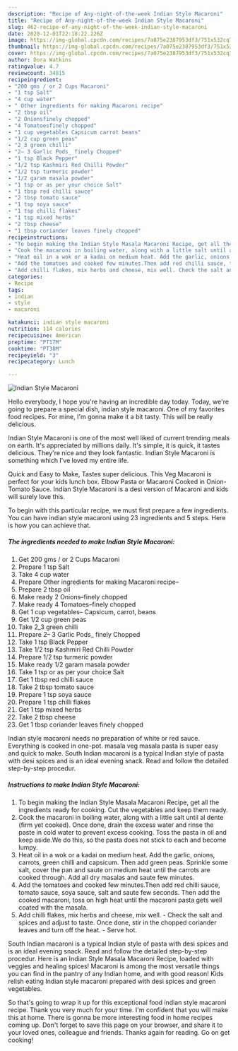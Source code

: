 ```yaml
---
description: "Recipe of Any-night-of-the-week Indian Style Macaroni"
title: "Recipe of Any-night-of-the-week Indian Style Macaroni"
slug: 462-recipe-of-any-night-of-the-week-indian-style-macaroni
date: 2020-12-01T22:18:22.226Z
image: https://img-global.cpcdn.com/recipes/7a075e2387953df3/751x532cq70/indian-style-macaroni-recipe-main-photo.jpg
thumbnail: https://img-global.cpcdn.com/recipes/7a075e2387953df3/751x532cq70/indian-style-macaroni-recipe-main-photo.jpg
cover: https://img-global.cpcdn.com/recipes/7a075e2387953df3/751x532cq70/indian-style-macaroni-recipe-main-photo.jpg
author: Dora Watkins
ratingvalue: 4.7
reviewcount: 34815
recipeingredient:
- "200 gms / or 2 Cups Macaroni"
- "1 tsp Salt"
- "4 cup water"
- " Other ingredients for making Macaroni recipe"
- "2 tbsp oil"
- "2 Onionsfinely chopped"
- "4 Tomatoesfinely chopped"
- "1 cup vegetables Capsicum carrot beans"
- "1/2 cup green peas"
- "2_3 green chilli"
- "2– 3 Garlic Pods_ finely Chopped"
- "1 tsp Black Pepper"
- "1/2 tsp Kashmiri Red Chilli Powder"
- "1/2 tsp turmeric powder"
- "1/2 garam masala powder"
- "1 tsp or as per your choice Salt"
- "1 tbsp red chilli sauce"
- "2 tbsp tomato sauce"
- "1 tsp soya sauce"
- "1 tsp chilli flakes"
- "1 tsp mixed herbs"
- "2 tbsp cheese"
- "1 tbsp coriander leaves finely chopped"
recipeinstructions:
- "To begin making the Indian Style Masala Macaroni Recipe, get all the ingredients ready for cooking. Cut the vegetables and keep them ready."
- "Cook the macaroni in boiling water, along with a little salt until al dente (firm yet cooked). Once done, drain the excess water and rinse the paste in cold water to prevent excess cooking. Toss the pasta in oil and keep aside.We do this, so the pasta does not stick to each and become lumpy."
- "Heat oil in a wok or a kadai on medium heat. Add the garlic, onions, carrots, green chilli and capsicum. Then add green peas. Sprinkle some salt, cover the pan and saute on medium heat until the carrots are cooked through. Add all dry masalas and saute few minutes."
- "Add the tomatoes and cooked few minutes.Then add red chilli sauce, tomato sauce, soya sauce, salt and saute few seconds. Then add the cooked macaroni, toss on high heat until the macaroni pasta gets well coated with the masala."
- "Add chilli flakes, mix herbs and cheese, mix well. Check the salt and spices and adjust to taste. Once done, stir in the chopped coriander leaves and turn off the heat. Serve hot."
categories:
- Recipe
tags:
- indian
- style
- macaroni

katakunci: indian style macaroni 
nutrition: 114 calories
recipecuisine: American
preptime: "PT17M"
cooktime: "PT38M"
recipeyield: "3"
recipecategory: Lunch

---
```



![Indian Style Macaroni](https://img-global.cpcdn.com/recipes/7a075e2387953df3/751x532cq70/indian-style-macaroni-recipe-main-photo.jpg)

Hello everybody, I hope you're having an incredible day today. Today, we're going to prepare a special dish, indian style macaroni. One of my favorites food recipes. For mine, I'm gonna make it a bit tasty. This will be really delicious.

Indian Style Macaroni is one of the most well liked of current trending meals on earth. It's appreciated by millions daily. It's simple, it is quick, it tastes delicious. They're nice and they look fantastic. Indian Style Macaroni is something which I've loved my entire life.

Quick and Easy to Make, Tastes super delicious. This Veg Macaroni is perfect for your kids lunch box. Elbow Pasta or Macaroni Cooked in Onion-Tomato Sauce. Indian Style Macaroni is a desi version of Macaroni and kids will surely love this.


To begin with this particular recipe, we must first prepare a few ingredients. You can have indian style macaroni using 23 ingredients and 5 steps. Here is how you can achieve that.

<!--inarticleads1-->

##### The ingredients needed to make Indian Style Macaroni:

1. Get 200 gms / or 2 Cups Macaroni
1. Prepare 1 tsp Salt
1. Take 4 cup water
1. Prepare  Other ingredients for making Macaroni recipe–
1. Prepare 2 tbsp oil
1. Make ready 2 Onions–finely chopped
1. Make ready 4 Tomatoes–finely chopped
1. Get 1 cup vegetables– Capsicum, carrot, beans
1. Get 1/2 cup green peas
1. Take 2_3 green chilli
1. Prepare 2– 3 Garlic Pods_ finely Chopped
1. Take 1 tsp Black Pepper
1. Take 1/2 tsp Kashmiri Red Chilli Powder
1. Prepare 1/2 tsp turmeric powder
1. Make ready 1/2 garam masala powder
1. Take 1 tsp or as per your choice Salt
1. Get 1 tbsp red chilli sauce
1. Take 2 tbsp tomato sauce
1. Prepare 1 tsp soya sauce
1. Prepare 1 tsp chilli flakes
1. Get 1 tsp mixed herbs
1. Take 2 tbsp cheese
1. Get 1 tbsp coriander leaves finely chopped


Indian style macaroni needs no preparation of white or red sauce. Everything is cooked in one-pot. masala veg masala pasta is super easy and quick to make. South Indian macaroni is a typical Indian style of pasta with desi spices and is an ideal evening snack. Read and follow the detailed step-by-step procedur. 

<!--inarticleads2-->

##### Instructions to make Indian Style Macaroni:

1. To begin making the Indian Style Masala Macaroni Recipe, get all the ingredients ready for cooking. Cut the vegetables and keep them ready.
1. Cook the macaroni in boiling water, along with a little salt until al dente (firm yet cooked). Once done, drain the excess water and rinse the paste in cold water to prevent excess cooking. Toss the pasta in oil and keep aside.We do this, so the pasta does not stick to each and become lumpy.
1. Heat oil in a wok or a kadai on medium heat. Add the garlic, onions, carrots, green chilli and capsicum. Then add green peas. Sprinkle some salt, cover the pan and saute on medium heat until the carrots are cooked through. Add all dry masalas and saute few minutes.
1. Add the tomatoes and cooked few minutes.Then add red chilli sauce, tomato sauce, soya sauce, salt and saute few seconds. Then add the cooked macaroni, toss on high heat until the macaroni pasta gets well coated with the masala.
1. Add chilli flakes, mix herbs and cheese, mix well. - Check the salt and spices and adjust to taste. Once done, stir in the chopped coriander leaves and turn off the heat. - Serve hot.


South Indian macaroni is a typical Indian style of pasta with desi spices and is an ideal evening snack. Read and follow the detailed step-by-step procedur. Here is an Indian Style Masala Macaroni Recipe, loaded with veggies and healing spices! Macaroni is among the most versatile things you can find in the pantry of any Indian home, and with good reason! Kids relish eating Indian style macaroni prepared with desi spices and green vegetables. 

So that's going to wrap it up for this exceptional food indian style macaroni recipe. Thank you very much for your time. I'm confident that you will make this at home. There is gonna be more interesting food in home recipes coming up. Don't forget to save this page on your browser, and share it to your loved ones, colleague and friends. Thanks again for reading. Go on get cooking!
